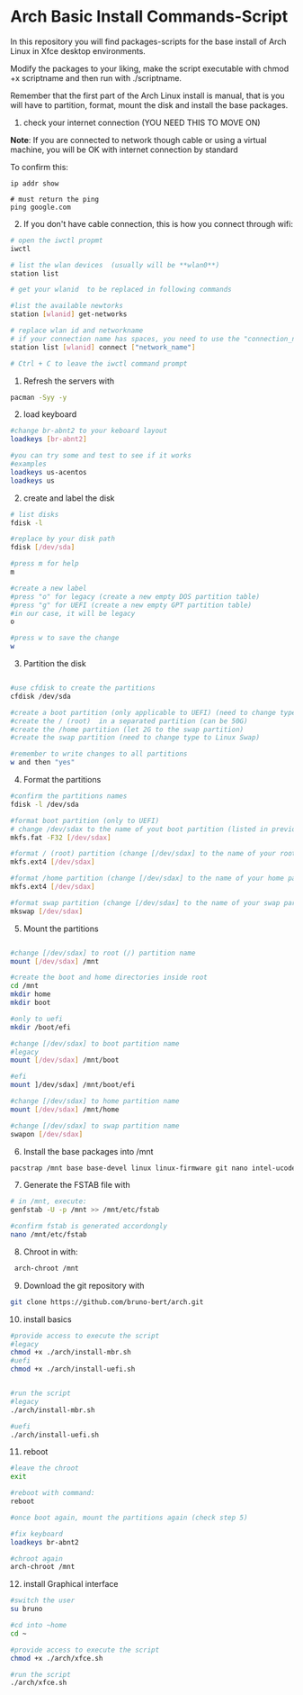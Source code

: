 # Arch Basic Install Commands-Script

In this repository you will find packages-scripts for the base install of Arch Linux in Xfce desktop environments. 

Modify the packages to your liking, make the script executable with chmod +x scriptname and then run with ./scriptname.

Remember that the first part of the Arch Linux install is manual, that is you will have to partition, format, mount the disk and install the base packages.

1. check your internet connection (YOU NEED THIS TO MOVE ON)

**Note**: If you are connected to network though cable or using a virtual machine, you will be OK with internet connection by standard

To confirm this:

```
ip addr show

# must return the ping
ping google.com
```

2. If you don't have cable connection, this is how you connect through wifi:

```bash
# open the iwctl propmt
iwctl

# list the wlan devices  (usually will be **wlan0**)
station list

# get your wlanid  to be replaced in following commands

#list the available newtorks
station [wlanid] get-networks

# replace wlan id and networkname
# if your connection name has spaces, you need to use the "connection_name" between the quotes
station list [wlanid] connect ["network_name"]

# Ctrl + C to leave the iwctl command prompt
```

1. Refresh the servers with 
```bash
pacman -Syy -y
```

2. load keyboard
```bash
#change br-abnt2 to your keboard layout
loadkeys [br-abnt2]

#you can try some and test to see if it works
#examples
loadkeys us-acentos
loadkeys us
```

2. create and label the disk

```bash
# list disks
fdisk -l 

#replace by your disk path
fdisk [/dev/sda]

#press m for help
m

#create a new label
#press "o" for legacy (create a new empty DOS partition table)
#press "g" for UEFI (create a new empty GPT partition table)
#in our case, it will be legacy
o

#press w to save the change
w
```



3. Partition the disk
```bash

#use cfdisk to create the partitions
cfdisk /dev/sda

#create a boot partition (only applicable to UEFI) (need to change type to Linux Boot)
#create the / (root)  in a separated partition (can be 50G)
#create the /home partition (let 2G to the swap partition)
#create the swap partition (need to change type to Linux Swap)

#remember to write changes to all partitions
w and then "yes"
```


4. Format the partitions

```bash
#confirm the partitions names
fdisk -l /dev/sda

#format boot partition (only to UEFI)
# change /dev/sdax to the name of yout boot partition (listed in previous command)
mkfs.fat -F32 [/dev/sdax]

#format / (root) partition (change [/dev/sdax] to the name of your root partition) (usually in linux, use ext4 type)
mkfs.ext4 [/dev/sdax]

#format /home partition (change [/dev/sdax] to the name of your home partition) (usually in linux, use ext4 type)
mkfs.ext4 [/dev/sdax]

#format swap partition (change [/dev/sdax] to the name of your swap partition) (usually in linux, use ext4 type)
mkswap [/dev/sdax]
```

5. Mount the partitions
```bash

#change [/dev/sdax] to root (/) partition name 
mount [/dev/sdax] /mnt

#create the boot and home directories inside root
cd /mnt 
mkdir home
mkdir boot

#only to uefi
mkdir /boot/efi

#change [/dev/sdax] to boot partition name 
#legacy
mount [/dev/sdax] /mnt/boot

#efi
mount ]/dev/sdax] /mnt/boot/efi

#change [/dev/sdax] to home partition name 
mount [/dev/sdax] /mnt/home

#change [/dev/sdax] to swap partition name 
swapon [/dev/sdax]

```


6. Install the base packages into /mnt 

```bash
pacstrap /mnt base base-devel linux linux-firmware git nano intel-ucode (or amd-ucode))
```

7. Generate the FSTAB file with
```bash
# in /mnt, execute:
genfstab -U -p /mnt >> /mnt/etc/fstab

#confirm fstab is generated accordongly
nano /mnt/etc/fstab
```


8. Chroot in with:
```bash
 arch-chroot /mnt
 ```

9. Download the git repository with 
```bash
git clone https://github.com/bruno-bert/arch.git

```

10. install basics

```bash
#provide access to execute the script
#legacy
chmod +x ./arch/install-mbr.sh
#uefi
chmod +x ./arch/install-uefi.sh


#run the script
#legacy
./arch/install-mbr.sh

#uefi
./arch/install-uefi.sh

``` 

11. reboot
```bash
#leave the chroot
exit

#reboot with command:
reboot

#once boot again, mount the partitions again (check step 5)

#fix keyboard
loadkeys br-abnt2

#chroot again
arch-chroot /mnt
``` 

12. install Graphical interface
```bash
#switch the user
su bruno

#cd into ~home
cd ~

#provide access to execute the script
chmod +x ./arch/xfce.sh

#run the script
./arch/xfce.sh

``` 

